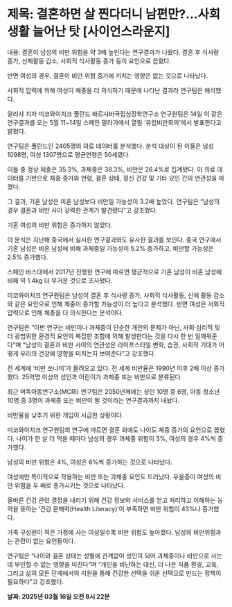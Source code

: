 # **제목: 결혼하면 살 찐다더니 남편만?...사회생활 늘어난 탓 [사이언스라운지]**

  내용: 결혼이 남성의 비만 위험을 약 3배 높인다는 연구결과가 나왔다. 결혼 후 식사량 증가, 신체활동 감소, 사회적 식사활동 증가 등이 요인으로 꼽혔다.

반면 여성의 경우, 결혼이 비만 위험 증가에 끼치는 영향은 없는 것으로 나타났다. 

사회적 압력에 의해 여성이 체중을 더 의식하기 때문에 나타난 결과라 연구팀은 해석했다.

알리샤 치차 미코와이치크 폴란드 바르샤바국립심장학연구소 연구원팀은 14일 이 같은 연구결과를 오는 5월 11~14일 스페인 말라가에서 열릴 ‘유럽비만회의’에서 발표한다고 밝혔다.

연구팀은 폴란드인 2405명의 의료 데이터를 분석했다. 분석 대상이 된 이들은 남성 1098명, 여성 1307명으로 평균연령은 50세였다. 

이들 중 정상 체중은 35.3%, 과체중은 38.3%, 비만은 26.4%로 집계됐다. 이 의료 데이터를 기반으로 체중 증가와 연령, 결혼 상태, 정신 건강 및 기타 요인 간의 연관성을 따졌다.

그 결과, 기혼 남성은 미혼 남성보다 비만일 가능성이 3.2배 높았다. 연구팀은 “남성의 경우 결혼과 비만 사이 강력한 관계가 발견됐다”고 강조했다. 

기혼 여성의 비만 위험은 증가하지 않았다.

이 분석은 지난해 중국에서 실시한 연구결과와도 유사한 결과를 보인다. 중국 연구에서 기혼 남성은 비혼 남성에 비해 과체중일 가능성이 5.2% 증가하고, 비만할 가능성은 2.5% 증가했다. 

스페인 바스대에서 2017년 진행한 연구에 따르면 평균적으로 기혼 남성이 비혼 남성에 비해 약 1.4kg 더 무거운 것으로 조사됐다.

미코와이치크 연구원팀은 남성이 결혼 후 식사량 증가, 사회적 식사활동, 신체 활동 감소와 같은 요인으로 인해 체중이 증가할 가능성이 더 높다고 분석했다. 반면 여성은 사회적 압력으로 인해 체중을 더 의식한다는 분석이다.

연구팀은 “이번 연구는 비만이나 과체중이 단순한 개인의 문제가 아닌, 사회·심리적 및 더 광범위한 환경적 요인의 복잡한 조합에 의해 발생한다는 것을 다시 한 번 일깨워준다”며 “남성의 결혼과 비만 사이의 연관성은 라이프스타일 변화, 습관, 사회적 기대가 어떻게 우리의 건강에 영향을 미치는지 보여준다”고 강조했다.

전 세계에 ‘비만 쓰나미’가 몰려오고 있다. 전 세계 비만율은 1990년 이후 2배 이상 증가했다. 25억명 이상의 성인과 어린이가 과체중 또는 비만으로 분류된다. 

최근 머독아동연구소(MCRI) 연구팀은 2050년께에는 성인 10명 중 6명, 아동·청소년 10명 중 3명이 과체중 또는 비만이 될 것이라는 연구결과까지 내놨다. 

비만율을 낮추기 위한 개입이 시급한 상황이다.

미코와이치크 연구원팀의 연구에 따르면 결혼 외에도 나이도 체중 증가의 요인으로 꼽혔다. 나이가 한 살 더 먹을 때마다 남성의 경우 과체중 위험이 3%, 여성의 경우 4%씩 증가했다. 

남성의 비만 위험은 4%, 여성은 6%씩 증가하는 것으로 나타났다.

여성에만 특이적으로 작용하는 비만 또는 과체중 요인도 드러났다. 우울증이 여성의 비만 위험을 두 배로 증가시키는 것으로 나타났다.

올바른 건강 관련 결정을 내리기 위해 건강 정보와 서비스를 얻고 처리하고 이해하는 능력을 뜻하는 ‘건강 문해력(Health Literacy)’이 부족하면 비만 위험이 43%나 증가했다. 

가족 구성원이 적은 가정에 사는 여성일수록 비만 위험도 높아졌다. 남성의 비만위험과는 관련이 없는 요인들이다.

연구팀은 “나이와 결혼 상태는 성별에 관계없이 성인이 되어 과체중이나 비만으로 사는 데 부인할 수 없는 영향을 미친다”며 “개인을 비난하는 대신, 더 나은 식품 환경, 교육, 그리고 삶의 모든 단계에서의 지원을 통해 건강한 선택을 쉬운 선택으로 만드는 정책이 필요하다”고 강조했다.

  **날짜: 2025년 03월 16일 오전 8시 22분**